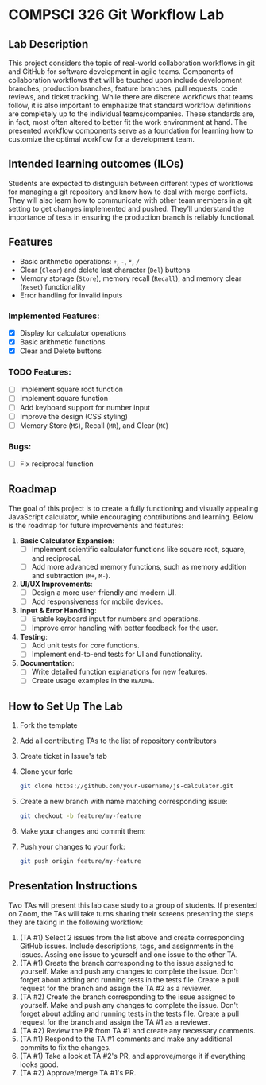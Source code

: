 # COMPSCI 326 Git Workflow Lab

## Lab Description

This project considers the topic of real-world collaboration workflows in git
and GitHub for software development in agile teams. Components of collaboration
workflows that will be touched upon include development branches, production
branches, feature branches, pull requests, code reviews, and ticket tracking.
While there are discrete workflows that teams follow, it is also important to
emphasize that standard workflow definitions are completely up to the individual
teams/companies. These standards are, in fact, most often altered to better fit
the work environment at hand. The presented workflow components serve as a
foundation for learning how to customize the optimal workflow for a development
team.

## Intended learning outcomes (ILOs)

Students are expected to distinguish between different types of workflows for
managing a git repository and know how to deal with merge conflicts. They will
also learn how to communicate with other team members in a git setting to get
changes implemented and pushed. They’ll understand the importance of tests in
ensuring the production branch is reliably functional.

## Features

- Basic arithmetic operations: `+`, `-`, `*`, `/`
- Clear (`Clear`) and delete last character (`Del`) buttons
- Memory storage (`Store`), memory recall (`Recall`), and memory clear (`Reset`)
  functionality
- Error handling for invalid inputs

### Implemented Features:

- [x] Display for calculator operations
- [x] Basic arithmetic functions
- [x] Clear and Delete buttons

### TODO Features:

- [ ] Implement square root function
- [ ] Implement square function
- [ ] Add keyboard support for number input
- [ ] Improve the design (CSS styling)
- [ ] Memory Store (`MS`), Recall (`MR`), and Clear (`MC`)

### Bugs:

- [ ] Fix reciprocal function

## Roadmap

The goal of this project is to create a fully functioning and visually appealing
JavaScript calculator, while encouraging contributions and learning. Below is
the roadmap for future improvements and features:

1. **Basic Calculator Expansion**:
   - [ ] Implement scientific calculator functions like square root, square, and
         reciprocal.
   - [ ] Add more advanced memory functions, such as memory addition and
         subtraction (`M+`, `M-`).

2. **UI/UX Improvements**:
   - [ ] Design a more user-friendly and modern UI.
   - [ ] Add responsiveness for mobile devices.

3. **Input & Error Handling**:
   - [ ] Enable keyboard input for numbers and operations.
   - [ ] Improve error handling with better feedback for the user.

4. **Testing**:
   - [ ] Add unit tests for core functions.
   - [ ] Implement end-to-end tests for UI and functionality.

5. **Documentation**:
   - [ ] Write detailed function explanations for new features.
   - [ ] Create usage examples in the `README`.

## How to Set Up The Lab

1. Fork the template
2. Add all contributing TAs to the list of repository contributors
3. Create ticket in Issue's tab
4. Clone your fork:
   ```bash
   git clone https://github.com/your-username/js-calculator.git
   ```
5. Create a new branch with name matching corresponding issue:
   ```bash
   git checkout -b feature/my-feature
   ```

6. Make your changes and commit them:
7. Push your changes to your fork:
   ```bash
   git push origin feature/my-feature
   ```

## Presentation Instructions

Two TAs will present this lab case study to a group of students. If presented on
Zoom, the TAs will take turns sharing their screens presenting the steps they
are taking in the following workflow:

1. (TA #1) Select 2 issues from the list above and create corresponding GitHub
   issues. Include descriptions, tags, and assignments in the issues. Assing one
   issue to yourself and one issue to the other TA.
2. (TA #1) Create the branch corresponding to the issue assigned to yourself.
   Make and push any changes to complete the issue. Don't forget about adding
   and running tests in the tests file. Create a pull request for the branch and
   assign the TA #2 as a reviewer.
3. (TA #2) Create the branch corresponding to the issue assigned to yourself.
   Make and push any changes to complete the issue. Don't forget about adding
   and running tests in the tests file. Create a pull request for the branch and
   assign the TA #1 as a reviewer.
4. (TA #2) Review the PR from TA #1 and create any necessary comments.
5. (TA #1) Respond to the TA #1 comments and make any additional commits to fix
   the changes.
6. (TA #1) Take a look at TA #2's PR, and approve/merge it if everything looks
   good.
7. (TA #2) Approve/merge TA #1's PR.
